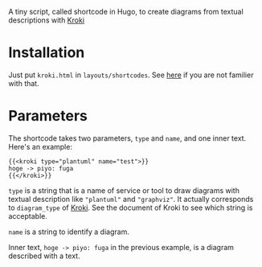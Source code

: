 A tiny script, called shortcode in Hugo, to create diagrams from textual descriptions with [Kroki](https://kroki.io/)



# Installation
Just put `kroki.html` in `layouts/shortcodes`.
See [here](https://gohugo.io/templates/shortcode-templates/#file-location) if you are not familier with that.

# Parameters
The shortcode takes two parameters, `type` and `name`, and one inner text.
Here's an example:
```
{{<kroki type="plantuml" name="test">}}
hoge -> piyo: fuga
{{</kroki>}}
```
`type` is a string that is a name of service or tool to draw diagrams with textual description like `"plantuml"` and `"graphviz"`.
It actually corresponds to `diagram_type` of [Kroki](https://kroki.io/). See the document of Kroki to see which string is acceptable.

`name` is a string to identify a diagram.

Inner text, `hoge -> piyo: fuga` in the previous example, is a diagram described with a text.




